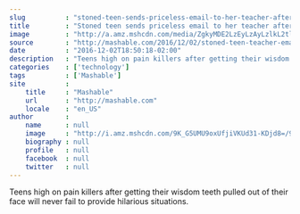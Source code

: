 ```yaml
---
slug          : "stoned-teen-sends-priceless-email-to-her-teacher-after-wisdom-tooth-surgery"
title         : "Stoned teen sends priceless email to her teacher after wisdom tooth surgery"
image         : "http://a.amz.mshcdn.com/media/ZgkyMDE2LzEyLzAyLzlkL2tldmluLjM2NGQ1LmpwZwpwCXRodW1iCTEyMDB4NjMwCmUJanBn/d46b7115/65c/kevin.jpg"
source        : "http://mashable.com/2016/12/02/stoned-teen-teacher-email/"
date          : "2016-12-02T18:50:18-02:00"
description   : "Teens high on pain killers after getting their wisdom teeth pulled out of their face will never fail to provide hilarious situations."
categories    : ['technology']
tags          : ['Mashable']
site          :
    title     : "Mashable"
    url       : "http://mashable.com"
    locale    : "en_US"
author        :
    name      : null
    image     : "http://i.amz.mshcdn.com/9K_G5UMU9oxUfjiVKUd31-KDjd8=/90x90/2016%2F09%2F16%2F32%2Fhttpsd2mhye01h4nj2n.cloudfront.netmediaZgkyMDE2LzA0.fbd93.jpg"
    biography : null
    profile   : null
    facebook  : null
    twitter   : null
---
```


Teens high on pain killers after getting their wisdom teeth pulled out of their face will never fail to provide hilarious situations.
